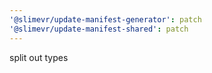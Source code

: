 ```yaml
---
'@slimevr/update-manifest-generator': patch
'@slimevr/update-manifest-shared': patch
---
```


split out types
